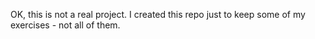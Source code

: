 OK, this is not a real project.
I created this repo just to keep some of my exercises - not all of them.
